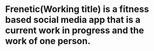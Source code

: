 # Frenetic(Working title) is a fitness based social media app that is a current work in progress and the work of one person. 
